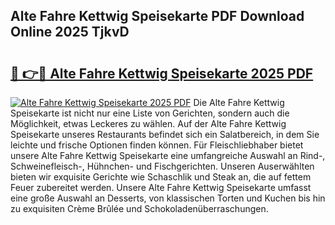 ## Alte Fahre Kettwig Speisekarte PDF Download Online 2025 TjkvD

# <h2><a href="http://gc8ucmr.nevu.top/?p=Alte+Fahre+Kettwig+Speisekarte">🔗 👉🔴 Alte Fahre Kettwig Speisekarte 2025 PDF</a></h2>

[![Alte Fahre Kettwig Speisekarte 2025 PDF](https://i.imgur.com/dBaPXMq.png)](http://gc8ucmr.nevu.top/?p=Alte+Fahre+Kettwig+Speisekarte)
Die Alte Fahre Kettwig Speisekarte ist nicht nur eine Liste von Gerichten, sondern auch die Möglichkeit, etwas Leckeres zu wählen. Auf der Alte Fahre Kettwig Speisekarte unseres Restaurants befindet sich ein Salatbereich, in dem Sie leichte und frische Optionen finden können. Für Fleischliebhaber bietet unsere Alte Fahre Kettwig Speisekarte eine umfangreiche Auswahl an Rind-, Schweinefleisch-, Hühnchen- und Fischgerichten. Unseren Auserwählten bieten wir exquisite Gerichte wie Schaschlik und Steak an, die auf fettem Feuer zubereitet werden. Unsere Alte Fahre Kettwig Speisekarte umfasst eine große Auswahl an Desserts, von klassischen Torten und Kuchen bis hin zu exquisiten Crème Brûlée und Schokoladenüberraschungen.
